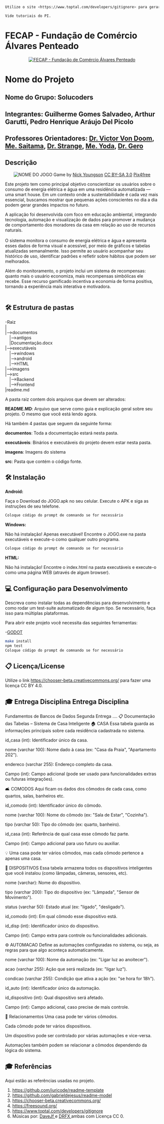 ```sh
Utilize o site <https://www.toptal.com/developers/gitignore> para gerar seu arquivo gitignore e apague este campo.

Vide tutoriais do PI.
```

# FECAP - Fundação de Comércio Álvares Penteado

<p align="center">
<a href= "https://www.fecap.br/"><img src="https://encrypted-tbn0.gstatic.com/images?q=tbn:ANd9GcRhZPrRa89Kma0ZZogxm0pi-tCn_TLKeHGVxywp-LXAFGR3B1DPouAJYHgKZGV0XTEf4AE&usqp=CAU" alt="FECAP - Fundação de Comércio Álvares Penteado" border="0"></a>
</p>

# Nome do Projeto 

## Nome do Grupo: Solucoders

## Integrantes: Guilherme Gomes Salvadeo, Arthur Garutti, Pedro Henrique Aráujo Del Picolo


## Professores Orientadores: <a href="https://www.linkedin.com/in/victorbarq/">Dr. Victor Von Doom</a>, <a href="https://www.linkedin.com/in/victorbarq/">Me. Saitama</a>, <a href="https://www.linkedin.com/in/victorbarq/">Dr. Strange</a>, <a href="https://www.linkedin.com/in/victorbarq/">Me. Yoda</a>, <a href="https://www.linkedin.com/in/victorbarq/">Dr. Gero</a>

## Descrição

<p align="center">
<img src="https://pix4free.org/assets/library/2021-01-20/originals/game.jpg" alt="NOME DO JOGO" border="0">
  Game by <a href="http://www.nyphotographic.com/">Nick Youngson</a> <a rel="license" href="https://creativecommons.org/licenses/by-sa/3.0/">CC BY-SA 3.0</a> <a href="http://pix4free.org/">Pix4free</a>
</p>


Este projeto tem como principal objetivo conscientizar os usuários sobre o consumo de energia elétrica e água em uma residência automatizada — uma smart house. Em um contexto onde a sustentabilidade é cada vez mais essencial, buscamos mostrar que pequenas ações conscientes no dia a dia podem gerar grandes impactos no futuro.

A aplicação foi desenvolvida com foco em educação ambiental, integrando tecnologia, automação e visualização de dados para promover a mudança de comportamento dos moradores da casa em relação ao uso de recursos naturais.
<br><br>
O sistema monitora o consumo de energia elétrica e água e apresenta esses dados de forma visual e acessível, por meio de gráficos e tabelas atualizadas semanalmente. Isso permite ao usuário acompanhar seu histórico de uso, identificar padrões e refletir sobre hábitos que podem ser melhorados.

Além do monitoramento, o projeto inclui um sistema de recompensas: quanto mais o usuário economiza, mais recompensas simbólicas ele recebe. Esse recurso gamificado incentiva a economia de forma positiva, tornando a experiência mais interativa e motivadora.
<br><br>


## 🛠 Estrutura de pastas

-Raiz<br>
|<br>
|-->documentos<br>
  &emsp;|-->antigos<br>
  &emsp;|Documentação.docx<br>
|-->executáveis<br>
  &emsp;|-->windows<br>
  &emsp;|-->android<br>
  &emsp;|-->HTML<br>
|-->imagens<br>
|-->src<br>
  &emsp;|-->Backend<br>
  &emsp;|-->Frontend<br>
|readme.md<br>

A pasta raiz contem dois arquivos que devem ser alterados:

<b>README.MD</b>: Arquivo que serve como guia e explicação geral sobre seu projeto. O mesmo que você está lendo agora.

Há também 4 pastas que seguem da seguinte forma:

<b>documentos</b>: Toda a documentação estará nesta pasta.

<b>executáveis</b>: Binários e executáveis do projeto devem estar nesta pasta.

<b>imagens</b>: Imagens do sistema

<b>src</b>: Pasta que contém o código fonte.

## 🛠 Instalação

<b>Android:</b>

Faça o Download do JOGO.apk no seu celular.
Execute o APK e siga as instruções de seu telefone.

```sh
Coloque código do prompt de comnando se for necessário
```

<b>Windows:</b>

Não há instalação! Apenas executável!
Encontre o JOGO.exe na pasta executáveis e execute-o como qualquer outro programa.

```sh
Coloque código do prompt de comnando se for necessário
```

<b>HTML:</b>

Não há instalação!
Encontre o index.html na pasta executáveis e execute-o como uma página WEB (através de algum browser).

## 💻 Configuração para Desenvolvimento

Descreva como instalar todas as dependências para desenvolvimento e como rodar um test-suite automatizado de algum tipo. Se necessário, faça isso para múltiplas plataformas.

Para abrir este projeto você necessita das seguintes ferramentas:

-<a href="https://godotengine.org/download">GODOT</a>

```sh
make install
npm test
Coloque código do prompt de comnando se for necessário
```

## 📋 Licença/License
Utilize o link <https://chooser-beta.creativecommons.org/> para fazer uma licença CC BY 4.0.


## 🎓 Entrega Disciplina Entrega Disciplina
Fundamentos de Bancos de Dados
Segunda Entrega
....
📋 Documentação das Tabelas – Sistema de Casa Inteligente
🏠 CASA
Essa tabela guarda as informações principais sobre cada residência cadastrada no sistema.

id_casa (int): Identificador único da casa.

nome (varchar 100): Nome dado à casa (ex: "Casa da Praia", "Apartamento 202").

endereco (varchar 255): Endereço completo da casa.

Campo (int): Campo adicional (pode ser usado para funcionalidades extras ou futuras integrações).

🛋️ COMODOS
Aqui ficam os dados dos cômodos de cada casa, como quartos, salas, banheiros etc.

id_comodo (int): Identificador único do cômodo.

nome (varchar 100): Nome do cômodo (ex: "Sala de Estar", "Cozinha").

tipo (varchar 50): Tipo do cômodo (ex: quarto, banheiro).

id_casa (int): Referência de qual casa esse cômodo faz parte.

Campo (int): Campo adicional para uso futuro ou auxiliar.

💡 Uma casa pode ter vários cômodos, mas cada cômodo pertence a apenas uma casa.

📱 DISPOSITIVOS
Essa tabela armazena todos os dispositivos inteligentes que você instalou (como lâmpadas, câmeras, sensores, etc).

nome (varchar): Nome do dispositivo.

tipo (varchar 200): Tipo do dispositivo (ex: "Lâmpada", "Sensor de Movimento").

status (varchar 50): Estado atual (ex: "ligado", "desligado").

id_comodo (int): Em qual cômodo esse dispositivo está.

id_disp (int): Identificador único do dispositivo.

Campo (int): Campo extra para controle ou funcionalidades adicionais.

⚙️ AUTOMACAO
Define as automações configuradas no sistema, ou seja, as regras para que algo aconteça automaticamente.

nome (varchar 100): Nome da automação (ex: "Ligar luz ao anoitecer").

acao (varchar 255): Ação que será realizada (ex: "ligar luz").

condicao (varchar 255): Condição que ativa a ação (ex: "se hora for 18h").

id_auto (int): Identificador único da automação.

id_dispositivo (int): Qual dispositivo será afetado.

Campo (int): Campo adicional, caso precise de mais controle.

🔗 Relacionamentos
Uma casa pode ter vários cômodos.

Cada cômodo pode ter vários dispositivos.

Um dispositivo pode ser controlado por várias automações e vice-versa.

Automações também podem se relacionar a cômodos dependendo da lógica do sistema.




## 🎓 Referências

Aqui estão as referências usadas no projeto.

1. <https://github.com/iuricode/readme-template>
2. <https://github.com/gabrieldejesus/readme-model>
3. <https://chooser-beta.creativecommons.org/>
4. <https://freesound.org/>
5. <https://www.toptal.com/developers/gitignore>
6. Músicas por: <a href="https://freesound.org/people/DaveJf/sounds/616544/"> DaveJf </a> e <a href="https://freesound.org/people/DRFX/sounds/338986/"> DRFX </a> ambas com Licença CC 0.

